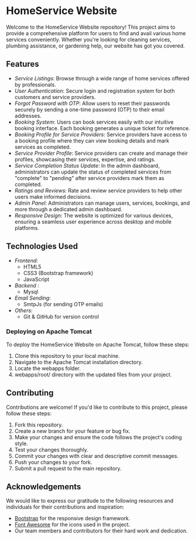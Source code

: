 # HomeService Website

Welcome to the HomeService Website repository! This project aims to provide a comprehensive platform for users to find and avail various home services conveniently. Whether you're looking for cleaning services, plumbing assistance, or gardening help, our website has got you covered.

## Features

- *Service Listings*: Browse through a wide range of home services offered by professionals.
- *User Authentication*: Secure login and registration system for both customers and service providers.
- *Forgot Password with OTP*: Allow users to reset their passwords securely by sending a one-time password (OTP) to their email addresses.
- *Booking System*: Users can book services easily with our intuitive booking interface. Each booking generates a unique ticket for reference.
- *Booking Profile for Service Providers*: Service providers have access to a booking profile where they can view booking details and mark services as completed.
- *Service Provider Profile*: Service providers can create and manage their profiles, showcasing their services, expertise, and ratings.
- *Service Completion Status Update*: In the admin dashboard, administrators can update the status of completed services from "complete" to "pending" after service providers mark them as completed.
- *Ratings and Reviews*: Rate and review service providers to help other users make informed decisions.
- *Admin Panel*: Administrators can manage users, services, bookings, and more through a dedicated admin dashboard.
- *Responsive Design*: The website is optimized for various devices, ensuring a seamless user experience across desktop and mobile platforms.

## Technologies Used

- *Frontend*:
  - HTML5
  - CSS3 (Bootstrap framework)
  - JavaScript 
- *Backend* :
  - Mysql
- *Email Sending*:
  - SmtpJs (for sending OTP emails)
- *Others*:
  - Git & GitHub for version control


### Deploying on Apache Tomcat

To deploy the HomeService Website on Apache Tomcat, follow these steps:

1. Clone this repository to your local machine.
2. Navigate to the Apache Tomcat installation directory.
3. Locate the webapps folder.
4.  webapps/root/ directory with the updated files from your project.

## Contributing

Contributions are welcome! If you'd like to contribute to this project, please follow these steps:

1. Fork this repository.
2. Create a new branch for your feature or bug fix.
3. Make your changes and ensure the code follows the project's coding style.
4. Test your changes thoroughly.
5. Commit your changes with clear and descriptive commit messages.
6. Push your changes to your fork.
7. Submit a pull request to the main repository.



## Acknowledgements

We would like to express our gratitude to the following resources and individuals for their contributions and inspiration:

- [Bootstrap](https://getbootstrap.com/) for the responsive design framework.
- [Font Awesome](https://fontawesome.com/) for the icons used in the project.
- Our team members and contributors for their hard work and dedication.
